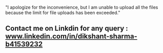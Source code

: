 "I apologize for the inconvenience, but I am unable to upload all the files because the limit for file uploads has been exceeded."
## Contact me on Linkdin for any query : www.linkedin.com/in/dikshant-sharma-b41539232
